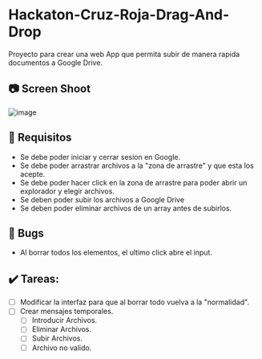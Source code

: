 # Hackaton-Cruz-Roja-Drag-And-Drop
Proyecto para crear una web App que permita subir de manera rapida documentos a Google Drive.

## 📷 Screen Shoot
![image](https://user-images.githubusercontent.com/22988550/174437639-938b4266-1efb-40ee-8a90-04184b1c0aab.png)

## 🔷 Requisitos
- Se debe poder iniciar y cerrar sesion en Google.
- Se debe poder arrastrar archivos a la "zona de arrastre" y que esta los acepte.
- Se debe poder hacer click en la zona de arrastre para poder abrir un explorador y elegir archivos.
- Se deben poder subir los archivos a Google Drive
- Se deben poder eliminar archivos de un array antes de subirlos.

## 🐛 Bugs
- Al borrar todos los elementos, el ultimo click abre el input.

## ✔️ Tareas:
- [ ] Modificar la interfaz para que al borrar todo vuelva a la "normalidad".
- [ ] Crear mensajes temporales.
  - [ ] Introducir Archivos.
  - [ ] Eliminar Archivos.
  - [ ] Subir Archivos.
  - [ ] Archivo no valido.
